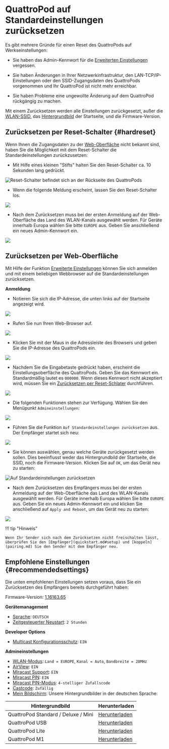 # QuattroPod auf Standardeinstellungen zurücksetzen

Es gibt mehrere Gründe für einen Reset des QuattroPods auf Werkseinstellungen:

* Sie haben das Admin-Kennwort für die [Erweiterten Einstellungen](adv.settings.md) vergessen.

* Sie haben Änderungen in Ihrer Netzwerkinfrastruktur, den LAN-TCP/IP-Einstellungen oder den SSID-Zugangsdaten des QuattroPods vorgenommen und Ihr QuattroPod ist nicht mehr erreichbar.

* Sie haben Probleme eine ungewollte Änderung auf dem QuattroPod rückgängig zu machen.

Mit einem Zurücksetzen werden alle Einstellungen zurückgesetzt, außer die [WLAN-SSID](adv.settings.md#SSID), das [Hintergrundbild](adv.settings.md#Mein-Bildschirm) der  Startseite, und die Firmware-Version.

## Zurücksetzen per Reset-Schalter {#hardreset}

Wenn Ihnen die Zugangsdaten zu der [Web-Oberfläche](adv.settings.md) nicht bekannt sind, haben Sie die Möglichkeit mit dem Reset-Schalter die Standardeinstellungen zurückzusetzen:

* Mit Hilfe eines kleinen "Stifts" halten Sie den Reset-Schalter ca. 10 Sekunden lang gedrückt. 

![Reset-Schalter befindet sich an der Rückseite des QuattroPods](/assets/img/Press-Reset-Button.png)

* Wenn die folgende Meldung erscheint, lassen Sie den Reset-Schalter los.

![](/assets/img/Reset_config_complete.png)

* Nach dem Zurücksetzen muss bei der ersten Anmeldung auf der Web-Oberfläche das Land des WLAN-Kanals ausgewählt werden. Für Geräte innerhalb Europa wählen Sie bitte `EUROPE` aus. Geben Sie anschließend ein neues Admin-Kennwort ein.

![](/assets/img/wifi.land.selection.EN.png)

## Zurücksetzen per Web-Oberfläche

Mit Hilfe der Funktion [Erweiterte Einstellungen](adv.settings.md) können Sie sich anmelden und mit einem beliebigen Webbrowser auf die Standardeinstellungen zurücksetzen.

**Anmeldung**

* Notieren Sie sich die IP-Adresse, die unten links auf der Startseite angezeigt wird.

![](/assets/img/QuattroPod_IP.png)

* Rufen Sie nun Ihren Web-Browser auf.

![](/assets/img/Google_Chrome.png)

* Klicken Sie mit der Maus in die Adressleiste des Browsers und geben Sie die IP-Adresse des QuattroPods ein.

![](/assets/img/IP-Address.png)

* Nachdem Sie die Eingabetaste gedrückt haben, erscheint die Einstellungsoberfläche des QuattroPods. Geben Sie das Kennwort ein. Standardmäßig lautet es `000000`. Wenn dieses Kennwort nicht akzeptiert wird, müssen Sie ein [Zurücksetzen per Reset-Schlater](#zurücksetzen-per-reset-schalter) durchführen.

![](/assets/img/QuattroPod-Login.png)

* Die folgenden Funktionen stehen zur Verfügung. Wählen Sie den Menüpunkt `Admineinstellungen`:

![](/assets/img/quattropod.select.admin.png)

* Führen Sie die Funktion `Auf Standardeinstellungen zurücksetzen` aus. Der Empfänger startet sich neu:

![](/assets/img/reset_option.png)

* Sie können auswählen, genau welche Geräte zurückgesetzt werden sollen. Dies beeinflusst weder das Hintergrundbild der Startseite, die SSID, noch die Firmware-Version. Klicken Sie auf `OK`, um das Gerät neu zu starten:

![Auf Standardeinstellungen zurücksetzen](/assets/img/reset_settings.png)

* Nach dem Zurücksetzen des Empfängers muss bei der ersten Anmeldung auf der Web-Oberfläche das Land des WLAN-Kanals ausgewählt werden. Für Geräte innerhalb Europa wählen Sie bitte `EUROPE` aus. Geben Sie ein neues Admin-Kennwort ein und klicken Sie anschließend auf `Apply and Reboot`, um das Gerät neu zu starten:

![](/assets/img/wifi.land.selection.EN.png)

!!! tip "Hinweis"
    
	Wenn Ihr Sender sich nach dem Zurücksetzen nicht freischalten lässt, überprüfen Sie den [Empfänger](quickstart.md#setup) und [koppeln](pairing.md) Sie den Sender mit dem Empfänger neu.

## Empfohlene Einstellungen {#recommendedsettings}

Die unten empfohlenen Einstellungen setzen voraus, dass Sie ein Zurücksetzen des Empfängers bereits durchgeführt haben:

Firmware-Version: [1.16163.65](whatsnew.md#20221027-11616365)

**Gerätemanagement**

* [Sprache](adv.settings.md#Sprache): `DEUTSCH`
* [Zeitgesteuerter Neustart](adv.settings.md#timedrestart): `2 Stunden`

**Developer Options**

* [Multicast Konfigurationsschutz](multicast.md#config.restore): `EIN`

**Admineinstellungen**

* [WLAN-Modus](adv.settings.md#WiFi-Mode): `Land = EUROPE`, `Kanal = Auto`, `Bandbreite = 20MHz`
* [AirView](adv.settings.md#AirView): `EIN`
* [Miracast Support](miracast.md): `EIN`
* [Miracast PIN](miracast.md): `EIN`
* [Miracast PIN-Modus](miracast.md): `4-stelliger Zufallscode`
* [Castcode](adv.settings.md#castcode): `Zufällig`
* [Mein Bildschirm](adv.settings.md#Mein-Bildschirm): Unsere Hintergrundbilder in der deutschen Sprache:

Hintergrundbild | Herunterladen |
------------------------- | ------------ |
QuattroPod Standard / Deluxe / Mini | [Herunterladen](https://download.stueber.de/doc/de/quattropod/QuattroPod.Standard_Startseite.DE.png)
QuattroPod USB | [Herunterladen](https://download.stueber.de/doc/de/quattropod/QuattroPod.USB_Startseite.DE.png)
QuattroPod Lite | [Herunterladen](https://download.stueber.de/doc/de/quattropod/QuattroPod.Lite_Startseite.DE.png)
QuattroPod M1 | [Herunterladen](https://download.stueber.de/doc/de/quattropod/QuattroPod.SDM_Startseite.DE.png)
